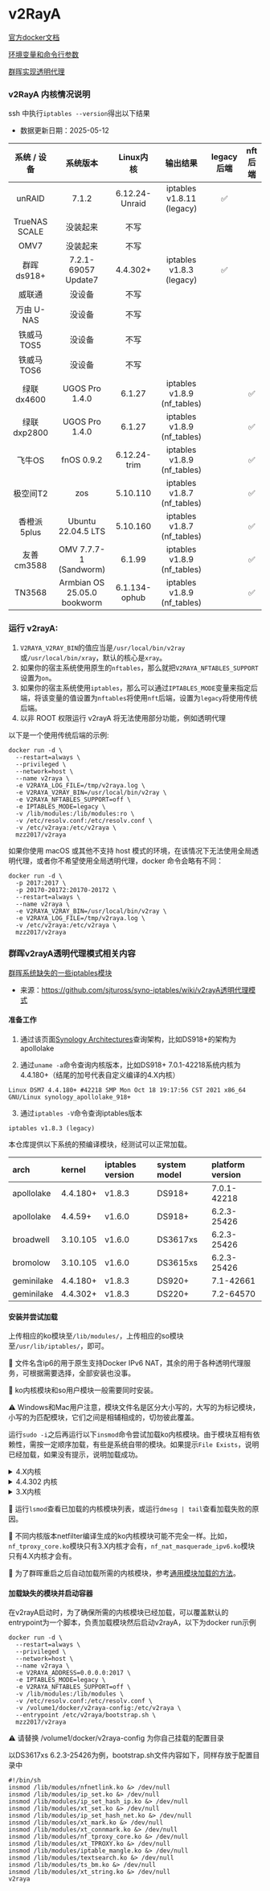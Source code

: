 # v2RayA
[官方docker文档](https://v2raya.org/docs/prologue/installation/docker/)

[环境变量和命令行参数](https://v2raya.org/docs/manual/variable-argument)

[群晖实现透明代理](https://v2raya.org/docs/advanced-application/synology-transparent-proxy)

### v2RayA 内核情况说明
ssh 中执行```iptables --version```得出以下结果
- 数据更新日期：2025-05-12

| 系统 / 设备 | 系统版本 | Linux内核 |  输出结果 | legacy 后端 | nft 后端 | 
| :----: | :----: | :----: | :----: | :----: | :----: |
| unRAID | 7.1.2 | 6.12.24-Unraid | iptables v1.8.11 (legacy) | ✅ |  | 
| TrueNAS SCALE | 没装起来  | 不写  |   |   |   | 
| OMV7 | 没装起来  | 不写  |   |   |   | 
| 群晖ds918+ | 7.2.1-69057 Update7 | 4.4.302+ | iptables v1.8.3 (legacy) | ✅ |  | 
| 威联通 | 没设备  | 不写  |   |   |   | 
| 万由 U-NAS | 没设备  | 不写  |   |   |   | 
| 铁威马TOS5 | 没设备  | 不写  |   |   |   | 
| 铁威马TOS6 | 没设备  | 不写  |   |   |   | 
| 绿联dx4600 | UGOS Pro 1.4.0 | 6.1.27 | iptables v1.8.9 (nf_tables) |  | ✅ | 
| 绿联dxp2800 | UGOS Pro 1.4.0 | 6.1.27 | iptables v1.8.9 (nf_tables) |  | ✅ | 
| 飞牛OS | fnOS 0.9.2 | 6.12.24-trim  | iptables v1.8.9 (nf_tables) |  | ✅ | 
| 极空间T2 | zos | 5.10.110 | iptables v1.8.7 (nf_tables) |  | ✅ | 
| 香橙派5plus | Ubuntu 22.04.5 LTS | 5.10.160 | iptables v1.8.7 (nf_tables) |  | ✅ | 
| 友善cm3588 | OMV 7.7.7-1 (Sandworm) | 6.1.99 | iptables v1.8.9 (nf_tables) |  | ✅ | 
| TN3568 | Armbian OS 25.05.0 bookworm | 6.1.134-ophub | iptables v1.8.9 (nf_tables) |  | ✅ | 

### 运行 v2rayA:
1. ```V2RAYA_V2RAY_BIN```的值应当是```/usr/local/bin/v2ray```或```/usr/local/bin/xray```，默认的核心是```xray```。
2. 如果你的宿主系统使用原生的```nftables```，那么就把```V2RAYA_NFTABLES_SUPPORT```设置为```on```。
3. 如果你的宿主系统使用```iptables```，那么可以通过```IPTABLES_MODE```变量来指定后端，将该变量的值设置为```nftables```将使用```nft```后端，设置为```legacy```将使用传统后端。
4. 以非 ROOT 权限运行 v2rayA 将无法使用部分功能，例如透明代理

以下是一个使用传统后端的示例:
```
docker run -d \
  --restart=always \
  --privileged \
  --network=host \
  --name v2raya \
  -e V2RAYA_LOG_FILE=/tmp/v2raya.log \
  -e V2RAYA_V2RAY_BIN=/usr/local/bin/v2ray \
  -e V2RAYA_NFTABLES_SUPPORT=off \
  -e IPTABLES_MODE=legacy \
  -v /lib/modules:/lib/modules:ro \
  -v /etc/resolv.conf:/etc/resolv.conf \
  -v /etc/v2raya:/etc/v2raya \
  mzz2017/v2raya
```
如果你使用 macOS 或其他不支持 host 模式的环境，在该情况下无法使用全局透明代理，或者你不希望使用全局透明代理，docker 命令会略有不同：
```
docker run -d \
  -p 2017:2017 \
  -p 20170-20172:20170-20172 \
  --restart=always \
  --name v2raya \
  -e V2RAYA_V2RAY_BIN=/usr/local/bin/v2ray \
  -e V2RAYA_LOG_FILE=/tmp/v2raya.log \
  -v /etc/v2raya:/etc/v2raya \
  mzz2017/v2raya
```

### 群晖v2rayA透明代理模式相关内容
[群晖系统缺失的一些iptables模块](https://github.com/sjtuross/syno-iptables)

- 来源：https://github.com/sjtuross/syno-iptables/wiki/v2rayA透明代理模式
  
#### 准备工作
1. 通过该页面[Synology Architectures](https://github.com/SynoCommunity/spksrc/wiki/Synology-and-SynoCommunity-Package-Architectures)查询架构，比如DS918+的架构为apollolake

2. 通过`uname -a`命令查询内核版本，比如DS918+ 7.0.1-42218系统内核为4.4.180+（结尾的加号代表自定义编译的4.X内核）

```text
Linux DSM7 4.4.180+ #42218 SMP Mon Oct 18 19:17:56 CST 2021 x86_64 GNU/Linux synology_apollolake_918+
```

3. 通过`iptables -V`命令查询iptables版本

```text
iptables v1.8.3 (legacy)
```

本仓库提供以下系统的预编译模块，经测试可以正常加载。

| arch       | kernel   | iptables version | system model | platform version |
| :--------- | :------- | :--------------- | :----------- | :--------------- |
| apollolake | 4.4.180+ | v1.8.3           | DS918+       | 7.0.1-42218      |
| apollolake | 4.4.59+  | v1.6.0           | DS918+       | 6.2.3-25426      |
| broadwell  | 3.10.105 | v1.6.0           | DS3617xs     | 6.2.3-25426      |
| bromolow   | 3.10.105 | v1.6.0           | DS3615xs     | 6.2.3-25426      |
| geminilake | 4.4.180+ | v1.8.3           | DS920+       | 7.1-42661        |
| geminilake | 4.4.302+ | v1.8.3           | DS220+       | 7.2-64570        |

#### 安装并尝试加载

上传相应的ko模块至`/lib/modules/`，上传相应的so模块至`/usr/lib/iptables/`，即可。

📝 文件名含ip6的用于原生支持Docker IPv6 NAT，其余的用于各种透明代理服务，可根据需要选择，全部安装也没事。

📝 ko内核模块和so用户模块一般需要同时安装。

⚠️ Windows和Mac用户注意，模块文件名是区分大小写的，大写的为标记模块，小写的为匹配模块，它们之间是相辅相成的，切勿彼此覆盖。

运行`sudo -i`之后再运行以下`insmod`命令尝试加载ko内核模块。由于模块互相有依赖性，需按一定顺序加载，有些是系统自带的模块。如果提示`File Exists`，说明已经加载，如果没有提示，说明加载成功。

<details>
<summary>4.X内核</summary>

```bash
insmod /lib/modules/nfnetlink.ko
insmod /lib/modules/ip_set.ko
insmod /lib/modules/ip_set_hash_ip.ko
insmod /lib/modules/xt_set.ko
insmod /lib/modules/ip_set_hash_net.ko
insmod /lib/modules/xt_mark.ko
insmod /lib/modules/xt_connmark.ko
insmod /lib/modules/xt_comment.ko
insmod /lib/modules/xt_TPROXY.ko
insmod /lib/modules/xt_socket.ko
insmod /lib/modules/iptable_mangle.ko
insmod /lib/modules/textsearch.ko
insmod /lib/modules/ts_bm.ko
insmod /lib/modules/xt_string.ko
```

```bash
insmod /lib/modules/nf_nat_ipv6.ko
insmod /lib/modules/nf_nat_masquerade_ipv6.ko
insmod /lib/modules/ip6t_MASQUERADE.ko
insmod /lib/modules/ip6table_nat.ko
insmod /lib/modules/ip6table_raw.ko
insmod /lib/modules/ip6table_mangle.ko
```

</details>
<details>
<summary>4.4.302 内核</summary>

```bash
insmod /lib/modules/nfnetlink.ko &> /dev/null
insmod /lib/modules/ip_set.ko &> /dev/null
insmod /lib/modules/ip_set_hash_ip.ko &> /dev/null
insmod /lib/modules/xt_set.ko &> /dev/null
insmod /lib/modules/ip_set_hash_net.ko &> /dev/null
insmod /lib/modules/xt_mark.ko &> /dev/null
insmod /lib/modules/xt_connmark.ko &> /dev/null
insmod /lib/modules/xt_comment.ko &> /dev/null

insmod /lib/modules/nf_conntrack_ipv6.ko &> /dev/null
insmod /lib/modules/nf_defrag_ipv6.ko &> /dev/null

insmod /lib/modules/xt_TPROXY.ko &> /dev/null
insmod /lib/modules/xt_socket.ko &> /dev/null
insmod /lib/modules/iptable_mangle.ko &> /dev/null
insmod /lib/modules/textsearch.ko &> /dev/null
insmod /lib/modules/ts_bm.ko &> /dev/null
insmod /lib/modules/xt_string.ko &> /dev/null

insmod /lib/modules/ip6_tables.ko &> /dev/null
insmod /lib/modules/nf_nat.ko &> /dev/null
insmod /lib/modules/nf_nat_ipv6.ko &> /dev/null
insmod /lib/modules/nf_nat_masquerade_ipv6.ko &> /dev/null
insmod /lib/modules/ip6t_MASQUERADE.ko &> /dev/null
insmod /lib/modules/ip6table_nat.ko &> /dev/null
insmod /lib/modules/ip6table_raw.ko &> /dev/null
insmod /lib/modules/ip6table_mangle.ko &> /dev/null
```
</details>

<details>
<summary>3.X内核</summary>

```bash
insmod /lib/modules/nfnetlink.ko
insmod /lib/modules/ip_set.ko
insmod /lib/modules/ip_set_hash_ip.ko
insmod /lib/modules/xt_set.ko
insmod /lib/modules/ip_set_hash_net.ko
insmod /lib/modules/xt_mark.ko
insmod /lib/modules/xt_connmark.ko
insmod /lib/modules/xt_comment.ko
insmod /lib/modules/nf_tproxy_core.ko
insmod /lib/modules/xt_TPROXY.ko
insmod /lib/modules/xt_socket.ko
insmod /lib/modules/iptable_mangle.ko
insmod /lib/modules/textsearch.ko
insmod /lib/modules/ts_bm.ko
insmod /lib/modules/xt_string.ko
```

```bash
insmod /lib/modules/nf_nat_ipv6.ko
insmod /lib/modules/ip6t_MASQUERADE.ko
insmod /lib/modules/ip6table_nat.ko
insmod /lib/modules/ip6table_raw.ko
insmod /lib/modules/ip6table_mangle.ko
```

</details>

📝 运行`lsmod`查看已加载的内核模块列表，或运行`dmesg | tail`查看加载失败的原因。

📝 不同内核版本netfilter编译生成的ko内核模块可能不完全一样。比如，`nf_tproxy_core.ko`模块只有3.X内核才会有，`nf_nat_masquerade_ipv6.ko`模块只有4.X内核才会有。

📝 为了群晖重启之后自动加载所需的内核模块，参考[通用模块加载的方法](https://github.com/sjtuross/syno-iptables/wiki/通用模块加载的方法)。

#### 加载缺失的模块并启动容器
在v2rayA启动时，为了确保所需的内核模块已经加载，可以覆盖默认的entrypoint为一个脚本，负责加载模块然后启动v2rayA，以下为docker run示例
```
docker run -d \
  --restart=always \
  --privileged \
  --network=host \
  --name v2raya \
  -e V2RAYA_ADDRESS=0.0.0.0:2017 \
  -e IPTABLES_MODE=legacy \
  -e V2RAYA_NFTABLES_SUPPORT=off \
  -v /lib/modules:/lib/modules \
  -v /etc/resolv.conf:/etc/resolv.conf \
  -v /volume1/docker/v2raya-config:/etc/v2raya \
  --entrypoint /etc/v2raya/bootstrap.sh \
  mzz2017/v2raya
```
⚠️ 请替换 /volume1/docker/v2raya-config 为你自己挂载的配置目录

以DS3617xs 6.2.3-25426为例，bootstrap.sh文件内容如下，同样存放于配置目录中
```
#!/bin/sh
insmod /lib/modules/nfnetlink.ko &> /dev/null
insmod /lib/modules/ip_set.ko &> /dev/null
insmod /lib/modules/ip_set_hash_ip.ko &> /dev/null
insmod /lib/modules/xt_set.ko &> /dev/null
insmod /lib/modules/ip_set_hash_net.ko &> /dev/null
insmod /lib/modules/xt_mark.ko &> /dev/null
insmod /lib/modules/xt_connmark.ko &> /dev/null
insmod /lib/modules/nf_tproxy_core.ko &> /dev/null
insmod /lib/modules/xt_TPROXY.ko &> /dev/null
insmod /lib/modules/iptable_mangle.ko &> /dev/null
insmod /lib/modules/textsearch.ko &> /dev/null
insmod /lib/modules/ts_bm.ko &> /dev/null
insmod /lib/modules/xt_string.ko &> /dev/null
v2raya
```
